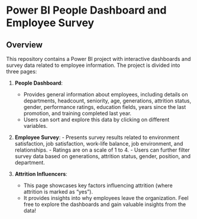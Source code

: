 # Power BI People Dashboard and Employee Survey
## Overview
This repository contains a Power BI project with interactive dashboards and survey data related to employee information. The project is divided into three pages:
1. **People Dashboard**:
    - Provides general information about employees, including details on departments, headcount, seniority, age, generations, attrition status, gender, performance ratings, education fields, years since the last promotion, and training completed last year.
    - Users can sort and explore this data by clicking on different variables.
  2. **Employee Survey**:
    - Presents survey results related to environment satisfaction, job satisfaction, work-life balance, job environment, and relationships.
    - Ratings are on a scale of 1 to 4.
    - Users can further filter survey data based on generations, attrition status, gender, position, and department.
     
3. **Attrition Influencers**:
    - This page showcases key factors influencing attrition (where attrition is marked as “yes”).
    - It provides insights into why employees leave the organization.
Feel free to explore the dashboards and gain valuable insights from the data!
